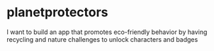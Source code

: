 # planetprotectors
I want to build an app that promotes eco-friendly behavior by having recycling and nature challenges to unlock characters and badges
